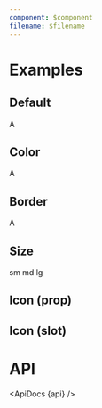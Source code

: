 ```yaml
---
component: $component
filename: $filename
---
```


<script>
  import { mdiAccount } from '@mdi/js';

  import api from '$lib/components/Avatar.svelte?raw&sveld';
  import ApiDocs from '$lib/components/ApiDocs.svelte';

  import AppBar from '$lib/components/AppBar.svelte';
  import Avatar from '$lib/components/Avatar.svelte';
  import Icon from '$lib/components/Icon.svelte';
  import Preview from '$lib/components/Preview.svelte';
</script>

# Examples

## Default

<Preview>
  <Avatar>A</Avatar>
</Preview>

## Color

<Preview>
  <Avatar class="bg-blue-500 text-white font-bold">A</Avatar>
</Preview>

## Border

<Preview>
  <Avatar class="border">A</Avatar>
</Preview>

## Size

<Preview>
  <Avatar class="bg-blue-500 text-white font-bold text-xs" size="sm">sm</Avatar>
  <Avatar class="bg-blue-500 text-white font-bold" size="md">md</Avatar>
  <Avatar class="bg-blue-500 text-white font-bold" size="lg">lg</Avatar>
</Preview>

## Icon (prop)

<Preview>
  <Avatar class="bg-blue-500 text-white" icon={mdiAccount} />
</Preview>

## Icon (slot)

<Preview>
  <Avatar class="bg-blue-500">
    <Icon path={mdiAccount} class="text-white" />
  </Avatar>
</Preview>

# API

<ApiDocs {api} />
